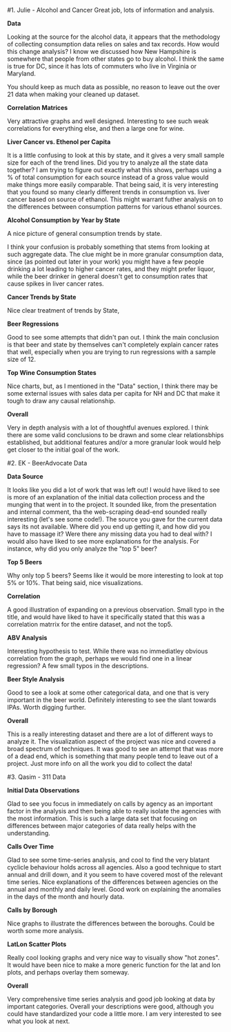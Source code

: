 #1. Julie - Alcohol and Cancer
Great job, lots of information and analysis. 

**Data**

Looking at the source for the alcohol data, it appears that the methodology of collecting consumption data relies on sales and tax records. How would this change analysis? I know we discussed how New Hampshire is somewhere that people from other states go to buy alcohol. I think the same is true for DC, since it has lots of commuters who live in Virginia or Maryland.

You should keep as much data as possible, no reason to leave out the over 21 data when making your cleaned up dataset.

**Correlation Matrices**

Very attractive graphs and well designed. Interesting to see such weak correlations for everything else, and then a large one for wine.

**Liver Cancer vs. Ethenol per Capita**

It is a little confusing to look at this by state, and it gives a very small sample size for each of the trend lines. Did you try to analyze all the state data together? I am trying to figure out exactly what this shows, perhaps using a % of total consumption for each source instead of a gross value would make things more easily comparable. That being said, it is very interesting that you found so many clearly different trends in consumption vs. liver cancer based on source of ethanol. This might warrant futher analysis on to the differences between consumption patterns for various ethanol sources.

**Alcohol Consumption by Year by State**

A nice picture of general consumption trends by state.

I think your confusion is probably something that stems from looking at such aggregate data. The clue might be in more granular consumption data, since (as pointed out later in your work) you might have a few people drinking a lot leading to higher cancer rates, and they might prefer liquor, while the beer drinker in general doesn't get to consumption rates that cause spikes in liver cancer rates.

**Cancer Trends by State**

Nice clear treatment of trends by State, 

**Beer Regressions**

Good to see some attempts that didn't pan out. I think the main conclusion is that beer and state by themselves can't completely explain cancer rates that well, especially when you are trying to run regressions with a sample size of 12.

**Top Wine Consumption States**

Nice charts, but, as I mentioned in the "Data" section, I think there may be some external issues with sales data per capita for NH and DC that make it tough to draw any causal relationship.

**Overall**

Very in depth analysis with a lot of thoughtful avenues explored. I think there are some valid conclusions to be drawn and some clear relationsbhips established, but additional features and/or a more granular look would help get closer to the initial goal of the work.


#2. EK - BeerAdvocate Data

**Data Source**

It looks like you did a lot of work that was left out! I would have liked to see is more of an explanation of the initial data collection process and the munging that went in to the project. It sounded like, from the presentation and internal comment, tha the web-scraping dead-end sounded really interesting (let's see some code!). The source you gave for the current data says its not available. Where did you end up getting it, and how did you have to massage it? Were there any missing data you had to deal with? I would also have liked to see more explanations for the analysis. For instance, why did you only analyze the "top 5" beer? 

**Top 5 Beers**

Why only top 5 beers? Seems like it would be more interesting to look at top 5% or 10%. That being said, nice visualizations.

**Correlation**

A good illustration of expanding on a previous observation. Small typo in the title, and would have liked to have it specifically stated that this was a correlation matrrix for the entire dataset, and not the top5.

**ABV Analysis**

Interesting hypothesis to test. While there was no immediatley obvious correlation from the graph, perhaps we would find one in a linear regression? A few small typos in the descriptions. 

**Beer Style Analysis**

Good to see a look at some other categorical data, and one that is very important in the beer world. Definitely interesting to see the slant towards IPAs. Worth digging further.

**Overall**

This is a really interesting dataset and there are a lot of different ways to analyze it. The visualization aspect of the project was nice and covered a broad spectrum of techniques. It was good to see an attempt that was more of a dead end, which is something that many people tend to leave out of a project. Just more info on all the work you did to collect the data!

#3. Qasim - 311 Data

**Initial Data Observations**

Glad to see you focus in immediately on calls by agency as an important factor in the analysis and then being able to really isolate the agencies with the most information. This is such a large data set that focusing on differences between major categories of data really helps with the understanding.

**Calls Over Time**

Glad to see some time-series analysis, and cool to find the very blatant cyclicle behaviour holds across all agencies. Also a good technique to start annual and drill down, and it you seem to have covered most of the relevant time series. Nice explanations of the differences between agencies on the annual and monthly and daily level. Good work on explaining the anomalies in the days of the month and hourly data. 

**Calls by Borough**

Nice graphs to illustrate the differences between the boroughs. Could be worth some more analysis.

**LatLon Scatter Plots**

Really cool looking graphs and very nice way to visually show "hot zones". It would have been nice to make a more generic function for the lat and lon plots, and perhaps overlay them someway.

**Overall**

Very comprehensive time series analysis and good job looking at data by important categories. Overall your descriptions were good, although you could have standardized your code a little more. I am very interested to see what you look at next.
